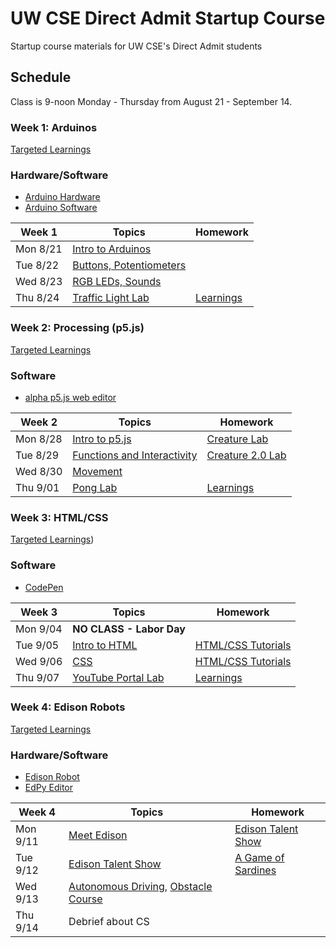 # UW CSE Direct Admit Startup Course
Startup course materials for UW CSE's Direct Admit students

## Schedule
Class is 9-noon Monday - Thursday from August 21 - September 14.

### Week 1: Arduinos

[Targeted Learnings](arduino/pdfs/00_Learnings_Arduino.pdf)

### Hardware/Software
- [Arduino Hardware](http://a.co/gBGAyFX)
- [Arduino Software](https://www.arduino.cc/en/Main/Software)

| Week 1   | Topics                                                      | Homework
|--------- |-------------------------------------------------------------|--------------------
| Mon 8/21 | [Intro to Arduinos](arduino/pdfs/01_intro_to_arduino.pdf)   |
| Tue 8/22 | [Buttons, Potentiometers](arduino/pdfs/02_input_output.pdf) |
| Wed 8/23 | [RGB LEDs, Sounds](arduino/pdfs/02_input_output.pdf)        |
| Thu 8/24 | [Traffic Light Lab](arduino/pdfs/03_traffic_light.pdf)      | [Learnings](arduino/pdfs/00_Learnings_Arduino.pdf)

### Week 2: Processing (p5.js)

[Targeted Learnings](p5js/pdfs/00_Learnings_p5js.pdf)

### Software
- [alpha p5.js web editor](http://alpha.editor.p5js.org/)

| Week 2   | Topics                                                                  | Homework
|--------- |-------------------------------------------------------------------------|--------------------
| Mon 8/28 | [Intro to p5.js](p5js/pdfs/01_intro_to_p5js.pdf)                        | [Creature Lab](p5js/pdfs/02_creature.pdf)
| Tue 8/29 | [Functions and Interactivity](p5js/pdfs/03_functions_interactivity.pdf) | [Creature 2.0 Lab](p5js/pdfs/04_creatureV2.pdf)
| Wed 8/30 | [Movement](p5js/pdfs/05_movement.pdf)                                   |
| Thu 9/01 | [Pong Lab](p5js/pdfs/06_pong.pdf)                                       | [Learnings](p5js/pdfs/00_Learnings_p5js.pdf)


### Week 3: HTML/CSS

[Targeted Learnings](html/pdfs/00_Learnings_html.pdf))

### Software
- [CodePen](https://codepen.io)

| Week 3   | Topics                                                      | Homework
|--------- |-------------------------------------------------------------|--------------------
| Mon 9/04 | **NO CLASS - Labor Day**                                    |
| Tue 9/05 | [Intro to HTML](html/pdfs/01_intro_to_html.pdf)             | [HTML/CSS Tutorials](html/pdfs/02_tutorials.pdf)
| Wed 9/06 | [CSS](html/pdfs/03_css.pdf)                                 | [HTML/CSS Tutorials](html/pdfs/02_tutorials.pdf)
| Thu 9/07 | [YouTube Portal Lab](html/pdfs/04_youtube.pdf)              | [ Learnings](html/pdfs/00_Learnings_html.pdf)

### Week 4: Edison Robots

[Targeted Learnings](edison/pdfs/00_Learnings_Edison.pdf)

### Hardware/Software
- [Edison Robot](https://www.meetedison.com)
- [EdPy Editor](https://www.edpyapp.com)

| Week 4   | Topics                                                      | Homework
|--------- |-------------------------------------------------------------|--------------------
| Mon 9/11 | [Meet Edison](edison/pdfs/01_meet_edison.pdf)                      | [Edison Talent Show](edison/pdfs/02_edison_talent_show.pdf)
| Tue 9/12 | [Edison Talent Show](edison/pdfs/02_edison_talent_show.pdf)        | [A Game of Sardines](edison/pdfs/03_sardines.pdf)
| Wed 9/13 | [Autonomous Driving](edison/pdfs/04_autonomous_driving.pdf), [Obstacle Course](edison/pdfs/05_obstacle_course.pdf)   |
| Thu 9/14 | Debrief about CS
